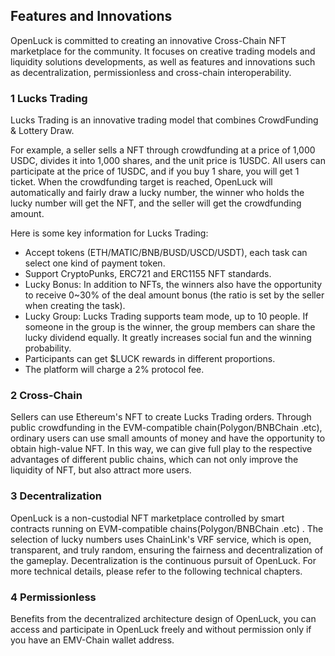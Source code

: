 ## **Features and Innovations**

OpenLuck is committed to creating an innovative Cross-Chain NFT marketplace for the community. It focuses on creative trading models and liquidity solutions developments, as well as features and innovations such as decentralization, permissionless and cross-chain interoperability.


### **1 Lucks Trading**

Lucks Trading is an innovative trading model that combines CrowdFunding & Lottery Draw.

For example, a seller sells a NFT through crowdfunding at a price of 1,000 USDC, divides it into 1,000 shares, and the unit price is 1USDC. All users can participate at the price of 1USDC, and if you buy 1 share, you will get 1 ticket. When the crowdfunding target is reached, OpenLuck will automatically and fairly draw a lucky number, the winner who holds the lucky number will get the NFT, and the seller will get the crowdfunding amount.

Here is some key information for Lucks Trading:



* Accept tokens (ETH/MATIC/BNB/BUSD/USCD/USDT), each task can select one kind of payment token.
* Support CryptoPunks, ERC721 and ERC1155 NFT standards.
* Lucky Bonus: In addition to NFTs, the winners also have the opportunity to receive 0~30% of the deal amount bonus (the ratio is set by the seller when creating the task).
* Lucky Group: Lucks Trading supports team mode, up to 10 people. If someone in the group is the winner, the group members can share the lucky dividend equally. It greatly increases social fun and the winning probability.
* Participants can get $LUCK rewards in different proportions.
* The platform will charge a 2% protocol fee.



### **2 Cross-Chain**

Sellers can use Ethereum's NFT to create Lucks Trading orders. Through public crowdfunding in the EVM-compatible chain(Polygon/BNBChain .etc), ordinary users can use small amounts of money and have the opportunity to obtain high-value NFT. In this way, we can give full play to the respective advantages of different public chains, which can not only improve the liquidity of NFT, but also attract more users.


### **3 Decentralization**

OpenLuck is a non-custodial NFT marketplace controlled by smart contracts running on EVM-compatible chains(Polygon/BNBChain .etc) . The selection of lucky numbers uses ChainLink's VRF service, which is open, transparent, and truly random, ensuring the fairness and decentralization of the gameplay. Decentralization is the continuous pursuit of OpenLuck. For more technical details, please refer to the following technical chapters.


### **4 Permissionless**

Benefits from the decentralized architecture design of OpenLuck, you can access and participate in OpenLuck freely and without permission only if you have an EMV-Chain wallet address.